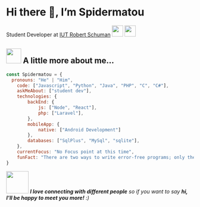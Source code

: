 # Hi there 👋, I’m Spidermatou
Student Developer at [IUT Robert Schuman](https://iutrs.unistra.fr/) <img src="https://media.giphy.com/media/fYSnHlufseco8Fh93Z/giphy.gif" width="30"> <img src="https://media.giphy.com/media/WUlplcMpOCEmTGBtBW/giphy.gif" width="30"> 

## <img src="https://media.giphy.com/media/10HTAgEA1o5A9a/giphy.gif?cid=790b76110hy4ve6xxqm9ztgf8umxgnixif3yft1lnk8zbg8o&ep=v1_stickers_search&rid=giphy.gif&ct=s" width="40"> A little more about me...
```javascript
const Spidermatou = {
  pronouns: "He" | "Him",
    code: ["Javascript", "Python", "Java", "PHP", "C", "C#"],
    askMeAbout: ["student dev"],
    technologies: {
        backEnd: {
            js: ["Node", "React"],
            php: ["Laravel"],
        },
        mobileApp: {
            native: ["Android Development"]
        },
        databases: ["SqlPlus", "MySql", "sqlite"],
    },
    currentFocus: "No Focus point at this time",
    funFact: "There are two ways to write error-free programs; only the third one works"
}
```
<img src="https://media.giphy.com/media/LnQjpWaON8nhr21vNW/giphy.gif" width="60"> <em><b>I love connecting with different people</b> so if you want to say <b>hi, I'll be happy to meet you more!</b> :)</em>
